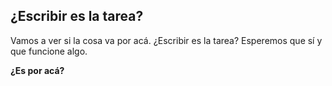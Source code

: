 ## ¿Escribir es la tarea?
Vamos a ver si la cosa va por acá. ¿Escribir es la tarea?
Esperemos que sí y que funcione algo.

**¿Es por acá?**

